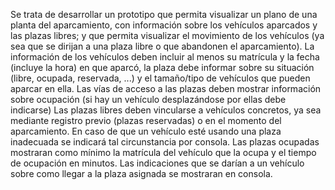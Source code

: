 Se trata de desarrollar un prototipo que permita visualizar un plano de una planta del aparcamiento, 
con información sobre los vehículos aparcados y las plazas libres;
y que permita visualizar el movimiento de los  vehículos (ya sea que se dirijan a una plaza libre o que abandonen el aparcamiento). 
La información de los vehículos deben incluir al menos su matrícula y la fecha (incluye la hora) en que aparcó,
la plaza debe informar sobre su situación (libre, ocupada, reservada, ...) y el tamaño/tipo de vehículos que pueden aparcar en ella.
Las vías de acceso a las plazas deben mostrar información sobre ocupación (si hay un vehículo desplazándose por ellas debe indicarse)
Las plazas libres deben vincularse a vehículos concretos, ya sea mediante registro previo (plazas reservadas) o en el momento del aparcamiento. 
En caso de que un vehículo esté usando una plaza inadecuada se indicará tal circunstancia por consola.
Las plazas ocupadas mostraran como mínimo la matrícula del vehículo que la ocupa y el tiempo de ocupación en minutos.
Las indicaciones que se darían a un vehículo sobre como llegar a la plaza asignada se mostraran en consola.
